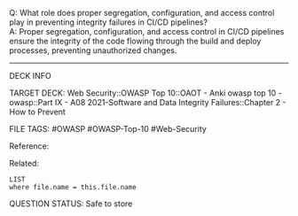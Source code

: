 Q: What role does proper segregation, configuration, and access control play in preventing integrity failures in CI/CD pipelines?  
A: Proper segregation, configuration, and access control in CI/CD pipelines ensure the integrity of the code flowing through the build and deploy processes, preventing unauthorized changes.
<!--ID: 1697070648518-->

---

DECK INFO

TARGET DECK: Web Security::OWASP Top 10::OAOT - Anki owasp top 10 - owasp::Part IX - A08 2021-Software and Data Integrity Failures::Chapter 2 - How to Prevent

FILE TAGS: #OWASP #OWASP-Top-10 #Web-Security

Reference:

Related:

```dataview
LIST
where file.name = this.file.name
```

QUESTION STATUS: Safe to store